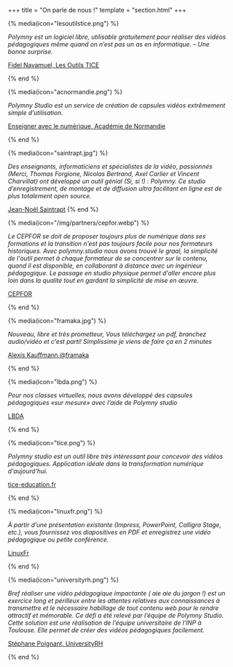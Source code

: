 +++
title = "On parle de nous !"
template = "section.html"
+++

{% media(icon="lesoutilstice.png") %}

<em>Polymny est un logiciel libre, utilisable gratuitement pour réaliser des
vidéos pédagogiques même quand on n’est pas un as en informatique. – Une bonne
surprise.</em>

[Fidel Navamuel, Les Outils TICE](https://outilstice.com/2020/11/polymny-studio-outil-libre-pour-realiser-videos-pedagogiques/)

{% end %}

{% media(icon="acnormandie.png") %}

<em>Polymny Studio est un service de création de capsules vidéos extrêmement
simple d’utilisation.</em>

[Enseigner avec le numérique, Académie de Normandie](http://numeriques.ac-normandie.fr/?Polymny-Studio)

{% end %}

{% media(icon="saintrapt.jpg") %}

<em>Des enseignants, informaticiens et spécialistes de la vidéo, passionnés
(Merci, Thomas Forgione, Nicolas Bertrand, Axel Carlier et Vincent Charvillat)
ont développé un outil génial (Si, si !) : Polymny. Ce studio d’enregistrement,
de montage et de diffusion ultra facilitant en ligne est de plus totalement
open source.</em>

[Jean-Noël Saintrapt](https://www.saintrapt.com/utiliser-polymny-studio-pour-creer-ses-videos-pedagogiques/)
{% end %}

{% media(icon="/img/partners/cepfor.webp") %}

<em>Le CEPFOR se doit de proposer toujours plus de numérique dans ses
formations et la transition n'est pas toujours facile pour nos formateurs
historiques. Avec polymny.studio nous avons trouvé le graal, la simplicité de
l'outil permet à chaque formateur de se concentrer sur le contenu, quand il est
disponible, en collaborant à distance avec un ingénieur pédagogique. Le passage
en studio physique permet d'aller encore plus loin dans la qualité tout en
gardant la simplicité de mise en œuvre.</em>

[CEPFOR](https://www.cepfor.com/)

{% end %}

{% media(icon="framaka.jpg") %}

<em>Nouveau, libre et très prometteur, Vous téléchargez un pdf, branchez
audio/vidéo et c'est parti! Simplissime je viens de faire ça en 2 minutes</em>

[Alexis Kauffmann @framaka](https://twitter.com/framaka/status/1334833817580867585)

{% end %}

{% media(icon="lbda.png") %}

<em>Pour nos classes virtuelles, nous avons développé des capsules pédagogiques
«sur mesure» avec l’aide de Polymny studio</em>

[LBDA](https://www.linkedin.com/feed/update/urn:li:activity:6741739970517700608)

{% end %}

{% media(icon="tice.png") %}

<em>Polymny studio est un outil libre très intéressant pour concevoir des vidéos
pédagogiques. Application idéale dans la transformation numérique
d'aujourd'hui.</em>

[tice-education.fr](https://www.tice-education.fr/tous-les-articles-er-ressources/articles-internet/1461-concevez-vos-capsules-videos-avec-l-outil-libre-polymny-studio)

{% end %}

{% media(icon="linuxfr.png") %}

<em>À partir d’une présentation existante (Impress, PowerPoint, Calligra Stage,
etc.), vous fournissez vos diapositives en PDF et enregistrez une vidéo
pédagogique ou petite conférence.</em>

[LinuxFr](https://linuxfr.org/news/sortie-de-polymny-studio)

{% end %}

{% media(icon="universityrh.png") %}

<em>Bref réaliser une vidéo pédagogique impactante ( aie aie du jargon !) est un exercice long et périlleux entre les attentes relatives aux connaissances à transmettre et le nécessaire habillage de tout contenu web pour le rendre attractif et mémorable.
Ce défi a été relevé par l’équipe de Polymny Studio. Cette solution est une réalisation de l’équipe universitaire de l‘INP à Toulouse. Elle permet de créer des vidéos pédagogiques facilement.</em>

[Stéphane Poignant, UniversityRH](https://www.universityrh.net/creer-une-video-pedagogique-avec-polymny-studio/)

{% end %}
